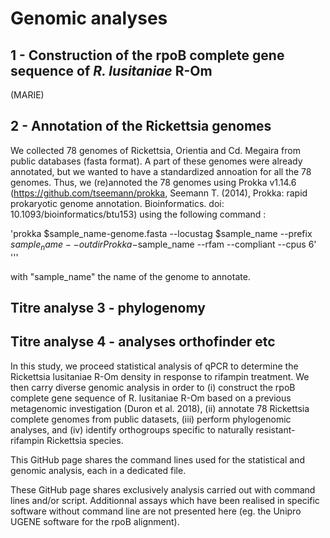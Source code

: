 # Genomic analyses 

## 1 - Construction of the rpoB complete gene sequence of *R. lusitaniae* R-Om
(MARIE)

## 2 - Annotation of the Rickettsia genomes
We collected 78 genomes of Rickettsia, Orientia and Cd. Megaira from public databases (fasta format). A part of these genomes were already annotated, but we wanted to have a standardized annoation for all the 78 genomes. Thus, we (re)annoted the 78 genomes using Prokka v1.14.6 (https://github.com/tseemann/prokka, Seemann T. (2014), Prokka: rapid prokaryotic genome annotation. Bioinformatics. doi: 10.1093/bioinformatics/btu153) using the following command :

'prokka $sample_name-genome.fasta --locustag $sample_name --prefix $sample_name --outdir Prokka-$sample_name --rfam --compliant --cpus 6'
'''


with "sample_name" the name of the genome to annotate.

## Titre analyse 3 - phylogenomy

## Titre analyse 4 - analyses orthofinder etc



In this study, we proceed statistical analysis of qPCR to determine the Rickettsia lusitaniae R-Om density in response to rifampin treatment. We then carry diverse genomic analysis in order to (i) construct the rpoB complete gene sequence of R. lusitaniae R-Om based on a previous metagenomic investigation (Duron et al. 2018), (ii) annotate 78 Rickettsia complete genomes from public datasets, (iii) perform phylogenomic analyses, and (iv) identify orthogroups specific to naturally resistant-rifampin Rickettsia species.

This GitHub page shares the command lines used for the statistical and genomic analysis, each in a dedicated file.

These GitHub page shares exclusively analysis carried out with command lines and/or script. Additionnal assays which have been realised in specific software without command line are not presented here (eg. the Unipro UGENE software for the rpoB alignment).
